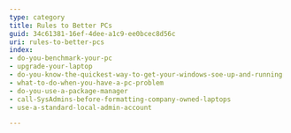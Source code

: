 ```yaml
---
type: category
title: Rules to Better PCs
guid: 34c61381-16ef-4dee-a1c9-ee0bcec8d56c
uri: rules-to-better-pcs
index:
- do-you-benchmark-your-pc
- upgrade-your-laptop
- do-you-know-the-quickest-way-to-get-your-windows-soe-up-and-running
- what-to-do-when-you-have-a-pc-problem
- do-you-use-a-package-manager
- call-SysAdmins-before-formatting-company-owned-laptops
- use-a-standard-local-admin-account

---
```



